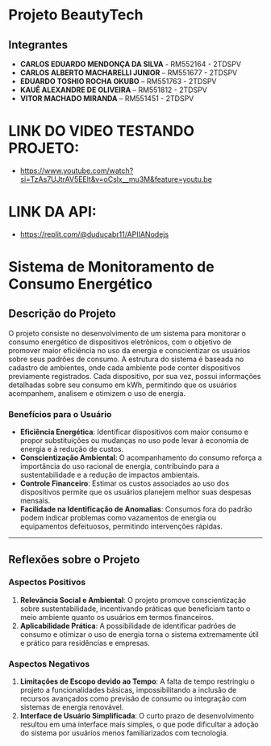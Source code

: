 # Projeto BeautyTech

## Integrantes

- **CARLOS EDUARDO MENDONÇA DA SILVA** - RM552164 - 2TDSPV
- **CARLOS ALBERTO MACHARELLI JUNIOR** – RM551677 - 2TDSPV
- **EDUARDO TOSHIO ROCHA OKUBO** – RM551763 - 2TDSPV
- **KAUÊ ALEXANDRE DE OLIVEIRA** – RM551812 - 2TDSPV
- **VITOR MACHADO MIRANDA** – RM551451 - 2TDSPV

# LINK DO VIDEO TESTANDO PROJETO: 
- https://www.youtube.com/watch?si=TzAs7UJtrAV5EElt&v=oCslx__mu3M&feature=youtu.be

# LINK DA API:
- https://replit.com/@duducabr11/APIIANodejs

# Sistema de Monitoramento de Consumo Energético

## Descrição do Projeto
O projeto consiste no desenvolvimento de um sistema para monitorar o consumo energético de dispositivos eletrônicos, com o objetivo de promover maior eficiência no uso da energia e conscientizar os usuários sobre seus padrões de consumo. A estrutura do sistema é baseada no cadastro de ambientes, onde cada ambiente pode conter dispositivos previamente registrados. Cada dispositivo, por sua vez, possui informações detalhadas sobre seu consumo em kWh, permitindo que os usuários acompanhem, analisem e otimizem o uso de energia.

### Benefícios para o Usuário
- **Eficiência Energética**: Identificar dispositivos com maior consumo e propor substituições ou mudanças no uso pode levar à economia de energia e à redução de custos.
- **Conscientização Ambiental**: O acompanhamento do consumo reforça a importância do uso racional de energia, contribuindo para a sustentabilidade e a redução de impactos ambientais.
- **Controle Financeiro**: Estimar os custos associados ao uso dos dispositivos permite que os usuários planejem melhor suas despesas mensais.
- **Facilidade na Identificação de Anomalias**: Consumos fora do padrão podem indicar problemas como vazamentos de energia ou equipamentos defeituosos, permitindo intervenções rápidas.

---

## Reflexões sobre o Projeto

### Aspectos Positivos
1. **Relevância Social e Ambiental**: O projeto promove conscientização sobre sustentabilidade, incentivando práticas que beneficiam tanto o meio ambiente quanto os usuários em termos financeiros.
2. **Aplicabilidade Prática**: A possibilidade de identificar padrões de consumo e otimizar o uso de energia torna o sistema extremamente útil e prático para residências e empresas.

### Aspectos Negativos
1. **Limitações de Escopo devido ao Tempo**: A falta de tempo restringiu o projeto a funcionalidades básicas, impossibilitando a inclusão de recursos avançados como previsão de consumo ou integração com sistemas de energia renovável.
2. **Interface de Usuário Simplificada**: O curto prazo de desenvolvimento resultou em uma interface mais simples, o que pode dificultar a adoção do sistema por usuários menos familiarizados com tecnologia.
